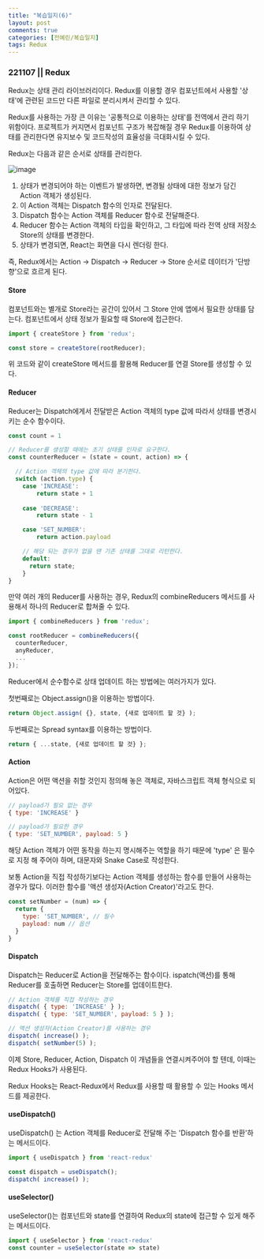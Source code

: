 ```yaml
---
title: "복습일지(6)"   
layout: post    
comments: true  
categories: [전예린/복습일지]
tags: Redux
---
```


### 221107 || Redux

Redux는 상태 관리 라이브러리이다. Redux를 이용할 경우 컴포넌트에서 사용할 '상태'에 관련된 코드만 다른 파일로 분리시켜서 관리할 수 있다. 

Redux를 사용하는 가장 큰 이유는 '공통적으로 이용하는 상태'를 전역에서 관리 하기 위함이다. 
프로젝트가 커지면서 컴포넌트 구조가 복잡해질 경우 Redux를 이용하여 상태를 관리한다면 유지보수 및 코드작성의 효율성을 극대화시킬 수 있다.


Redux는 다음과 같은 순서로 상태를 관리한다.

![image](https://user-images.githubusercontent.com/39157466/200230882-6df94f76-05ce-4719-889e-4818f23e52a3.png)

1. 상태가 변경되어야 하는 이벤트가 발생하면, 변경될 상태에 대한 정보가 담긴 Action 객체가 생성된다.
2. 이 Action 객체는 Dispatch 함수의 인자로 전달된다.
3. Dispatch 함수는 Action 객체를 Reducer 함수로 전달해준다.
4. Reducer 함수는 Action 객체의 타입을 확인하고, 그 타입에 따라 전역 상태 저장소 Store의 상태를 변경한다.
5. 상태가 변경되면, React는 화면을 다시 렌더링 한다.


즉, Redux에서는 Action → Dispatch → Reducer → Store 순서로 데이터가 '단방향'으로 흐르게 된다.


#### Store

컴포넌트와는 별개로 Store라는 공간이 있어서 그 Store 안에 앱에서 필요한 상태를 담는다.
컴포넌트에서 상태 정보가 필요할 때 Store에 접근한다.

```js
import { createStore } from 'redux';

const store = createStore(rootReducer);
```

위 코드와 같이 createStore 메서드를 활용해 Reducer를 연결 Store를 생성할 수 있다.

#### Reducer

Reducer는 Dispatch에게서 전달받은 Action 객체의 type 값에 따라서 상태를 변경시키는 순수 함수이다.

```js
const count = 1

// Reducer를 생성할 때에는 초기 상태를 인자로 요구한다.
const counterReducer = (state = count, action) => {

  // Action 객체의 type 값에 따라 분기한다.
  switch (action.type) {
    case 'INCREASE':
		return state + 1
    
    case 'DECREASE':
		return state - 1

    case 'SET_NUMBER':
		return action.payload

    // 해당 되는 경우가 없을 땐 기존 상태를 그대로 리턴한다.
    default:
      return state;
	}
}
```

만약 여러 개의 Reducer를 사용하는 경우, Redux의 combineReducers 메서드를 사용해서 하나의 Reducer로 합쳐줄 수 있다.

```js
import { combineReducers } from 'redux';

const rootReducer = combineReducers({
  counterReducer,
  anyReducer,
  ...
});
```

Reducer에서 순수함수로 상태 업데이트 하는 방법에는 여러가지가 있다.

첫번째로는 Object.assign()을 이용하는 방법이다.
```js
return Object.assign( {}, state, {새로 업데이트 할 것} );
```

두번째로는 Spread syntax를 이용하는 방법이다.
```js
return { ...state, {새로 업데이트 할 것} };
```

#### Action

Action은 어떤 액션을 취할 것인지 정의해 놓은 객체로, 자바스크립트 객체 형식으로 되어있다.

```js
// payload가 필요 없는 경우
{ type: 'INCREASE' }

// payload가 필요한 경우
{ type: 'SET_NUMBER', payload: 5 }
```
해당 Action 객체가 어떤 동작을 하는지 명시해주는 역할을 하기 때문에 'type' 은 필수로 지정 해 주어야 하며, 대문자와 Snake Case로 작성한다.

보통 Action을 직접 작성하기보다는 Action 객체를 생성하는 함수를 만들어 사용하는 경우가 많다. 이러한 함수를 '액션 생성자(Action Creator)'라고도 한다.
```js
const setNumber = (num) => {
  return {
    type: 'SET_NUMBER', // 필수
    payload: num // 옵션
  }
}
```

#### Dispatch

Dispatch는 Reducer로 Action을 전달해주는 함수이다. ispatch(액션)를 통해 Reducer를 호출하면 Reducer는 Store를 업데이트한다.


```js
// Action 객체를 직접 작성하는 경우
dispatch( { type: 'INCREASE' } );
dispatch( { type: 'SET_NUMBER', payload: 5 } );

// 액션 생성자(Action Creator)를 사용하는 경우
dispatch( increase() );
dispatch( setNumber(5) );
```

이제 Store, Reducer, Action, Dispatch 이 개념들을 연결시켜주어야 할 텐데, 이때는 Redux Hooks가 사용된다.


Redux Hooks는 React-Redux에서 Redux를 사용할 때 활용할 수 있는 Hooks 메서드를 제공한다.


#### useDispatch()

useDispatch() 는 Action 객체를 Reducer로 전달해 주는 'Dispatch 함수를 반환'하는 메서드이다. 

```js
import { useDispatch } from 'react-redux'

const dispatch = useDispatch();
dispatch( increase() );
```

#### useSelector()

useSelector()는 컴포넌트와 state를 연결하여 Redux의 state에 접근할 수 있게 해주는 메서드이다.

```js
import { useSelector } from 'react-redux'
const counter = useSelector(state => state)
```













